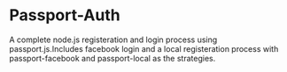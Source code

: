 # Passport-Auth
A complete node.js registeration and login process using passport.js.Includes facebook login and a local registeration process
with passport-facebook and passport-local  as the strategies.